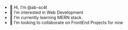 - 👋 Hi, I’m @ab-sc4t
- 👀 I’m interested in Web Development
- 🌱 I’m currently learning MERN stack.
- 💞️ I’m looking to collaborate on FrontEnd Projects for now

<!---
ab-sc4t/ab-sc4t is a ✨ special ✨ repository because its `README.md` (this file) appears on your GitHub profile.
You can click the Preview link to take a look at your changes.
--->
